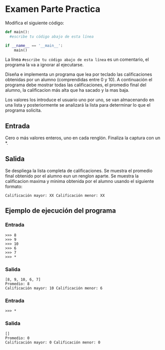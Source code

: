 # Examen Parte Practica

Modifica el siguiente código:

```python
def main():
  #escribe tu código abajo de esta línea

if __name__ == '__main__':
    main()
```

La línea `#escribe tu código abajo de esta línea` es un comentario, el programa la va a ignorar al ejecutarse.

Diseña e implementa un programa que lea por teclado las calificaciones obtenidas por un alumno (comprendidas entre 0 y 10). A continuación el programa debe mostrar todas las calificaciones, el promedio final del alumno, la calificacion más alta que ha sacado y la mas baja.

Los valores los introduce el usuario uno por uno, se van almacenando en una lista y posteriormente se analizará la lista para determinar lo que el programa solicita.

## Entrada
Cero o más valores enteros, uno en cada renglón. Finaliza la captura con un *.

## Salida
Se despliega la lista completa de calificaciones.
Se muestra el promedio final obtenido por el alumno eun un renglon aparte.
Se muestra la calificacion maxima y minima obtenida por el alumno usando el siguiente formato:
```
Calificación mayor: XX Calificación menor: XX
```

## Ejemplo de ejecución del programa
### Entrada
```
>>> 8
>>> 9
>>> 10
>>> 6
>>> 7
>>> *
```
### Salida
```
[8, 9, 10, 6, 7]
Promedio: 8
Calificación mayor: 10 Calificación menor: 6
```
### Entrada
```
>>> *
```
### Salida
```
[]
Promedio: 0
Calificación mayor: 0 Calificación menor: 0
````
